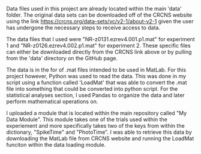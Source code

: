 Data files used in this project are already located within the main 'data' folder.  The original data sets can be downloaded off of the CRCNS website using the link https://crcns.org/data-sets/vc/v2-1/about-v2-1 given the user has undergone the necessary steps to receive access to data.

The data files that I used were "NR-z0131.ezrev4.001.p1.mat" for experiment 1 and "NR-z0126.ezrev4.002.p1.mat" for experiment 2.
These specific files can either be downloaded directly from the CRCNS link above or by pulling from the 'data' directory on the GitHub page.

The data is in the for of .mat files intended to be used in MatLab.  For this project however, Python was used to read the data.  This was done in my script using a function called 'LoadMat' that was able to convert the .mat file into something that could be converted into python script.  For the statistical analyses section, I used Pandas to organize the data and later perform mathematical operations on.

I uploaded a module that is located within the main repository called "My Data Module".  This module takes one of the trials used within the experiement and more specifically takes two of the keys from within the dictionary, "SpikeTime" and "PhotoTime".
I was able to retrieve this data by downloading the MatLab file from CRCNS website and running the LoadMat funciton within the data loading module. 